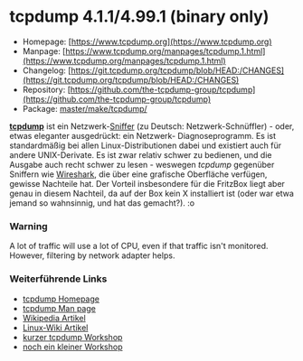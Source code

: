 # tcpdump 4.1.1/4.99.1 (binary only)
 - Homepage: [https://www.tcpdump.org](https://www.tcpdump.org)
 - Manpage: [https://www.tcpdump.org/manpages/tcpdump.1.html](https://www.tcpdump.org/manpages/tcpdump.1.html)
 - Changelog: [https://git.tcpdump.org/tcpdump/blob/HEAD:/CHANGES](https://git.tcpdump.org/tcpdump/blob/HEAD:/CHANGES)
 - Repository: [https://github.com/the-tcpdump-group/tcpdump](https://github.com/the-tcpdump-group/tcpdump)
 - Package: [master/make/tcpdump/](https://github.com/Freetz-NG/freetz-ng/tree/master/make/tcpdump/)

**[tcpdump](http://www.tcpdump.org/)** ist ein
Netzwerk-[Sniffer](http://de.wikipedia.org/wiki/Sniffer)
(zu Deutsch: Netzwerk-Schnüffler) - oder, etwas eleganter ausgedrückt:
ein Netzwerk- Diagnoseprogramm. Es ist standardmäßig bei allen
Linux-Distributionen dabei und existiert auch für andere UNIX-Derivate.
Es ist zwar relativ schwer zu bedienen, und die Ausgabe auch recht
schwer zu lesen - weswegen *tcpdump* gegenüber Sniffern wie
[Wireshark](http://de.wikipedia.org/wiki/Wireshark),
die über eine grafische Oberfläche verfügen, gewisse Nachteile hat. Der
Vorteil insbesondere für die FritzBox liegt aber genau in diesem
Nachteil, da auf der Box kein X installiert ist (oder war etwa jemand so
wahnsinnig, und hat das gemacht?).
:o

### Warning

A lot of traffic will use a lot of CPU, even if that traffic isn't
monitored. However, filtering by network adapter helps.

### Weiterführende Links

-   [tcpdump Homepage](http://www.tcpdump.org/)
-   [tcpdump Man
    page](http://www.tcpdump.org/tcpdump_man.html)
-   [Wikipedia
    Artikel](http://de.wikipedia.org/wiki/Tcpdump)
-   [Linux-Wiki
    Artikel](http://www.linuxwiki.de/TcpDump)
-   [kurzer tcpdump
    Workshop](http://linuxseiten.kg-it.de/index.php?index=security_tcpdump)
-   [noch ein kleiner
    Workshop](http://www.tippscout.de/tcpdump-unter-linux-netzwerk-verkehr-aufzeichnen-mit-tcpdump_tipp_2180.html)


